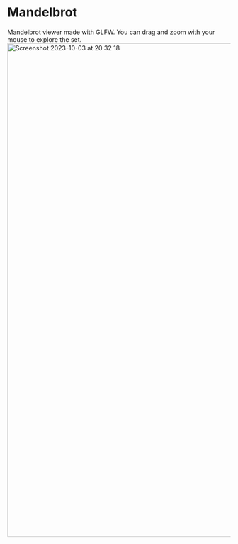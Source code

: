 # Mandelbrot
Mandelbrot viewer made with GLFW. You can drag and zoom with your mouse to explore the set.
<img width="1112" alt="Screenshot 2023-10-03 at 20 32 18" src="https://github.com/kevinoverflow/Mandelbrot/assets/59840959/29b31030-137a-40fb-bdc0-68e39a67bb95">
